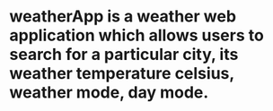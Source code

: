 # weatherApp is a weather web application which allows users to search for a particular city, its weather temperature celsius, weather mode, day mode. 
